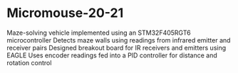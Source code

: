 # Micromouse-20-21
Maze-solving vehicle implemented using an STM32F405RGT6 microcontroller
Detects maze walls using readings from infrared emitter and receiver pairs
Designed breakout board for IR receivers and emitters using EAGLE
Uses encoder readings fed into a PID controller for distance and rotation control
